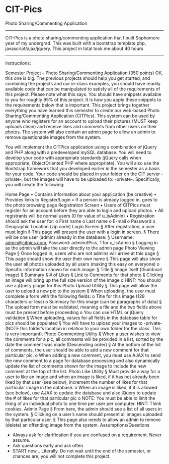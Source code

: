 # CIT-Pics
Photo Sharing/Commenting Application


---------

CIT-Pics is a photo sharing/commenting application that I built Sophomore year of my undergrad. This was built with a bootstrap template
php, javascript/ajax/jquery. This project in total took me about 40 hours

----------

Instructions:

Semester	Project	– Photo	Sharing/Commenting	Application	(350	points)
OK, this one is big. The previous projects should help you get started, and combining the projects and our in-class
examples, you should have readily available code that can be manipulated to satisfy all of the requirements of this
project. Please note what this says. You should have snippets available to you for roughly 95% of this project. It is how
you apply these snippets to the requirements below that is important. This project brings together everything you have
learned this semester to create our web-based Photo Sharing/Commenting Application (CITPics). This system can be
used by anyone who registers for an account to upload their pictures (MUST keep uploads clean) and receive likes and
comments from other users on their photos. The system will also contain an admin page to allow an admin to remove
questionable images from the system.

You will implement the CITPics application using a combination of jQuery and PHP along with a predeveloped mySQL
database. You will need to develop your code with appropriate standards (jQuery calls when appropriate, ObjectOriented PHP where appropriate). You will also use the Bootstrap framework that you developed earlier in the
semester as a basis for your code. Your code should be placed in your folder on the CIT server
-private-, but the images will have to be uploaded to:
-private-.
Specifically, you will create the following:

Home Page
  • Contains information about your application (be creative)
  • Provides links to Register/Login
  • If a person is already logged in, goes to the photo browsing page
Registration Screen
  • Users of CITPics must register for an account before they are able to login and upload photos.
  • All registrants will be normal users (0 for value of u_isAdmin)
  • Registration should ask the user for:
  o First name
  o Last name
  o E-mail
  o Password
  o Geographic Location (zip code)
Login Screen
  § After registration, a user must login
  § This page will present the user with a login in screen.
  § There will be one user (admin) already in the database:
  § Username: admin@citpics.com, Password: adminofPics, 1 for u_isAdmin
  § Logging in as the admin will take the user directly to the admin page
Photo Viewing Page
  § Once logged in, users who are not admins will arrive at this page
  § This page should show the user their own name
  § This page will also show the user all photos uploaded by all users (making this easy on everyone)
  o Specific information shown for each image:
  § Title
  § Image itself (thumbnail image)
  § Summary
  § # of Likes
  § Link to Comments for that photo
  § Clicking an image will bring up the full size version of the image
  o HINT: You should use a jQuery plugin for this
Photo Upload Utility
  § This page will allow the user to upload a new pic to the system
  § When uploading, the user must complete a form with the following fields:
  o Title for this image (128 characters or less)
  o Summary for this image (can be paragraphs of data)
  § The upload form must be validated, meaning a file and the two fields above must be present before proceeding
  o You can use HTML or jQuery validation
  § When uploading, values for all fields in the database table for pics should be populated
  § You will have to upload your images to -private- (NOTE this folder’s location in
    relation to your own folder for the class. This is very important).
 Photo Commenting Utility
  § When a user wishes to view the comments for a pic, all comments will be provided in a list, sorted by the date
    the comment was made (Descending order)
  § At the bottom of the list of comments, the user should be able to add a new comment for that particular pic.
    o When adding a new comment, you must use AJAX to send the new comment to a page for database
    processing and also dynamically update the list of comments shown for the image to include the new
    comment at the top of the list.
Photo Like Utility
  § Must provide a way for a user to like an image and when an image is liked, if it has not already been liked by that
    user (see below), increment the number of likes for that particular image in the database.
  o When an image is liked, if it is allowed (see below), use AJAX to update the database and also jQuery to
    update the # of likes for that particular pic
  o NOTE: You must be able to limit the liking of an individual photo to one time per user per computer.
   HINT: Think cookies.
Admin Page
  § From here, the admin should see a list of all users in the system.
  § Clicking on a user’s name should present all images uploaded by that particular user.
  § This page also needs to allow an admin to remove (delete) an offending image from the system.
Assumptions/Questions
  - Always ask for clarification if you are confused on a requirement. Never assume.
  - Ask questions early and ask often
  - START now… Literally. Do not wait until the end of the semester, or chances are, you will not complete this
    project.
